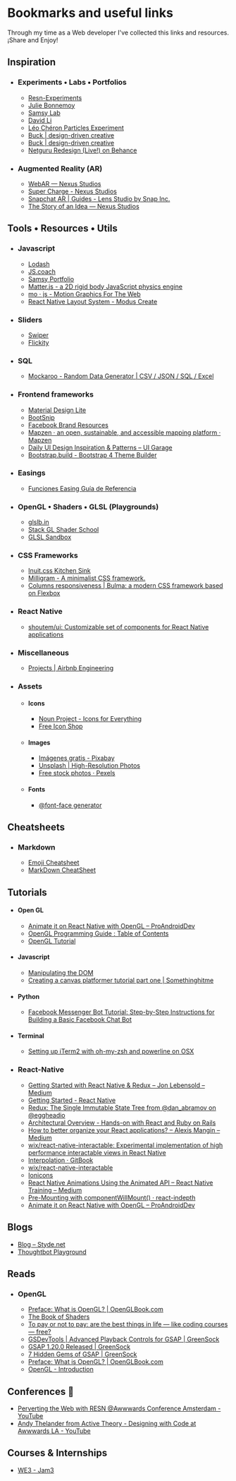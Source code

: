 # Bookmarks and useful links
Through my time as a Web developer I've collected this links and resources. ¡Share and Enjoy!



## Inspiration 
- ### Experiments • Labs • Portfolios
    - [Resn-Experiments](http://resn-experiments.tumblr.com/)
    - [Julie Bonnemoy](https://www.juliebonnemoy.com/)
    - [Samsy Lab](http://lab.samsy.ninja/)
    - [David Li](http://david.li/)
    - [Léo Chéron Particles Experiment](https://lab.cheron.works/webgl-gpgpu-particles/)
    - [Buck | design-driven creative](http://buck.tv/#/)
    - [Buck | design-driven creative](http://buck.tv/#/)
    - [Netguru Redesign (Live!) on Behance](https://www.behance.net/gallery/45785567/Netguru-Redesign-(Live))
- ### Augmented Reality (AR)
    - [WebAR — Nexus Studios](https://nexusstudios.com/work/webar-experiments/)
    - [Super Charge - Nexus Studios](https://nexusinteractivearts.com/egg/supercharge/)
    - [Snapchat AR | Guides - Lens Studio by Snap Inc.](https://lensstudio.snapchat.com/guides/)
    - [The Story of an Idea — Nexus Studios](https://nexusstudios.com/work/the-story-of-an-idea-2/)
    
    
    
    
## Tools • Resources • Utils
- ### Javascript
    - [Lodash](https://lodash.com/)
    - [JS.coach](https://js.coach/)
    - [Samsy Portfolio](http://samsy.ninja/)
    - [Matter.js - a 2D rigid body JavaScript physics engine](http://brm.io/matter-js/index.html)
    - [mo · js - Motion Graphics For The Web](http://mojs.io/)
    - [React Native Layout System - Modus Create](https://moduscreate.com/react-native-layout-system/)
- ### Sliders
    - [Swiper](http://idangero.us/swiper/)
    - [Flickity](https://flickity.metafizzy.co/)
- ### SQL
    - [Mockaroo - Random Data Generator | CSV / JSON / SQL / Excel](https://www.mockaroo.com/)
- ### Frontend frameworks
    - [Material Design Lite](https://getmdl.io/)
    - [BootSnip](http://bootsnipp.com/user/snippets/r8y5W)
    - [Facebook Brand Resources](https://en.facebookbrand.com/)
    - [Mapzen · an open, sustainable, and accessible mapping platform · Mapzen](https://mapzen.com/)
    - [Daily UI Design Inspiration & Patterns – UI Garage](https://uigarage.net/)
    - [Bootstrap.build - Bootstrap 4 Theme Builder](https://bootstrap.build/?ref=stackshare)
- ### Easings
    - [Funciones Easing Guía de Referencia](http://easings.net/es#)
- ### OpenGL • Shaders • GLSL (Playgrounds)
    - [glslb.in](http://glslb.in/)
    - [Stack GL Shader School](https://github.com/stackgl/shader-school)
    - [GLSL Sandbox](http://glslsandbox.com/e#44393.0)
- ### CSS Frameworks
    - [Inuit.css Kitchen Sink](http://terabytenz.github.io/inuit.css-kitchensink/)
    - [Milligram - A minimalist CSS framework.](http://milligram.io/#getting-started)
    - [Columns responsiveness | Bulma: a modern CSS framework based on Flexbox](https://bulma.io/documentation/columns/responsiveness/)
- ### React Native
    - [shoutem/ui: Customizable set of components for React Native applications](https://github.com/shoutem/ui)
- ### Miscellaneous
    - [Projects | Airbnb Engineering](http://airbnb.io/projects/)
- ### Assets
    - #### Icons
        - [Noun Project - Icons for Everything](https://thenounproject.com/)
        - [Free Icon Shop](https://freeiconshop.com/)
    - #### Images
        - [Imágenes gratis - Pixabay](https://pixabay.com/es/)
        - [Unsplash | High-Resolution Photos](https://unsplash.com/)
        - [Free stock photos · Pexels](https://www.pexels.com/)  
    - #### Fonts
        - [@font-face generator](http://transfonter.org/)
        
        
        
        
## Cheatsheets
- ### Markdown
    - [Emoji Cheatsheet](https://gist.github.com/rxaviers/7360908)
    - [MarkDown CheatSheet](https://github.com/adam-p/markdown-here/wiki/Markdown-Cheatsheet#lists)
## Tutorials
- #### Open GL
    - [Animate it on React Native with OpenGL – ProAndroidDev](https://proandroiddev.com/animate-it-on-react-native-with-opengl-b470252166f4)
    - [OpenGL Programming Guide : Table of Contents](http://www.glprogramming.com/red/)
    - [OpenGL Tutorial](http://www.opengl-tutorial.org/)
- #### Javascript
    - [Manipulating the DOM](https://toddmotto.com/a-comprehensive-dive-into-nodelists-arrays-converting-nodelists-and-understanding-the-dom/)
    - [Creating a canvas platformer tutorial part one | Somethinghitme](http://www.somethinghitme.com/2013/01/09/creating-a-canvas-platformer-tutorial-part-one/)
- #### Python
    - [Facebook Messenger Bot Tutorial: Step-by-Step Instructions for Building a Basic Facebook Chat Bot](https://blog.hartleybrody.com/fb-messenger-bot/)
- #### Terminal
    - [Setting up iTerm2 with oh-my-zsh and powerline on OSX](https://www.xplatform.rocks/2015/05/07/setting-up-iterm2-with-oh-my-zsh-and-powerline-on-osx/)
 - ### React-Native
     - [Getting Started with React Native & Redux – Jon Lebensold – Medium](https://medium.com/@jonlebensold/getting-started-with-react-native-redux-2b01408c0053)
     - [Getting Started - React Native](https://facebook.github.io/react-native/releases/next/docs/getting-started.html)
     - [Redux: The Single Immutable State Tree from @dan_abramov on @eggheadio](https://egghead.io/lessons/javascript-redux-the-single-immutable-state-tree)
     - [Architectural Overview - Hands-on with React and Ruby on Rails](https://www.safaribooksonline.com/library/view/hands-on-with-react/9781771375061/video229935.html)
     - [How to better organize your React applications? – Alexis Mangin – Medium](https://medium.com/@alexmngn/how-to-better-organize-your-react-applications-2fd3ea1920f1)
     - [wix/react-native-interactable: Experimental implementation of high performance interactable views in React Native](https://github.com/wix/react-native-interactable)
     - [Interpolation · GitBook](http://browniefed.com/react-native-animation-book/INTERPOLATION.html)
     - [wix/react-native-interactable](https://github.com/wix/react-native-interactable/blob/3d5076eb3669dcb8d3a9a72bccd6013c5c6c16d0/real-life-example/src/TinderCard.js)
     - [Ionicons](http://ionicframework.com/docs/ionicons/)
     - [React Native Animations Using the Animated API – React Native Training – Medium](https://medium.com/react-native-training/react-native-animations-using-the-animated-api-ebe8e0669fae)
     - [Pre-Mounting with componentWillMount() · react-indepth](https://developmentarc.gitbooks.io/react-indepth/content/life_cycle/birth/premounting_with_componentwillmount.html)
     - [Animate it on React Native with OpenGL – ProAndroidDev](https://proandroiddev.com/animate-it-on-react-native-with-opengl-b470252166f4)
     
     
     
     
## Blogs
- [Blog – Styde.net](https://styde.net/blog/)
- [Thoughtbot Playground](https://thoughtbot.com/playbook)





## Reads
- ### OpenGL
    - [Preface: What is OpenGL? | OpenGLBook.com](http://openglbook.com/chapter-0-preface-what-is-opengl.html)
    - [The Book of Shaders](https://thebookofshaders.com/?lan=es)
    - [To pay or not to pay: are the best things in life — like coding courses — free?](https://medium.freecodecamp.org/to-pay-or-not-to-pay-are-the-best-things-in-life-like-coding-courses-free-b723c9de73d7)
    - [GSDevTools | Advanced Playback Controls for GSAP | GreenSock](https://greensock.com/gsdevtools)
    - [GSAP 1.20.0 Released | GreenSock](https://greensock.com/1-20-0)
    - [7 Hidden Gems of GSAP | GreenSock](https://greensock.com/learning-gems)
    - [Preface: What is OpenGL? | OpenGLBook.com](http://openglbook.com/chapter-0-preface-what-is-opengl.html)
    - [OpenGL - Introduction](https://open.gl/)

## Conferences :microphone:
- [Perverting the Web with RESN @Awwwards Conference Amsterdam - YouTube](https://www.youtube.com/watch?v=2BRG9_Bkv8w)
- [Andy Thelander from Active Theory - Designing with Code at Awwwards LA - YouTube](https://www.youtube.com/watch?v=4yZ40w6AEOI)

## Courses & Internships
- [WE3 - Jam3](https://we3.jam3.com/developer/apply)


